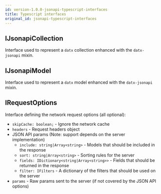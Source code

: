 ```yaml
---
id: version-1.0.0-jsonapi-typescript-interfaces
title: Typescript interfaces
original_id: jsonapi-typescript-interfaces
---
```


## IJsonapiCollection

Interface used to represent a `datx` collection enhanced with the `datx-jsonapi` mixin.

## IJsonapiModel

Interface used to represent a `datx` model enhanced with the `datx-jsonapi` mixin.

## IRequestOptions

Interface defining the network request options (all optional):

- `skipCache: boolean;` - Ignore the network cache
- `headers` - Request headers object
- JSON API params (Note: support depends on the server implementation)
  - `include: string|Array<string>` - Models that should be included in the response
  - `sort: string|Array<string>` - Sorting rules for the server
  - `fields: IDictionary<string|Array<string>>` - Fields that should be returned in the response
  - `filter: IFilters` - A dictionary of the filters that should be used on the server
- `params` - Raw params sent to the server (if not covered by the JSON API options)
